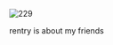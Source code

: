 ![229](https://github.com/user-attachments/assets/0d32786b-4196-43d4-b45e-d2126e1b1402)

   rentry is about my friends
